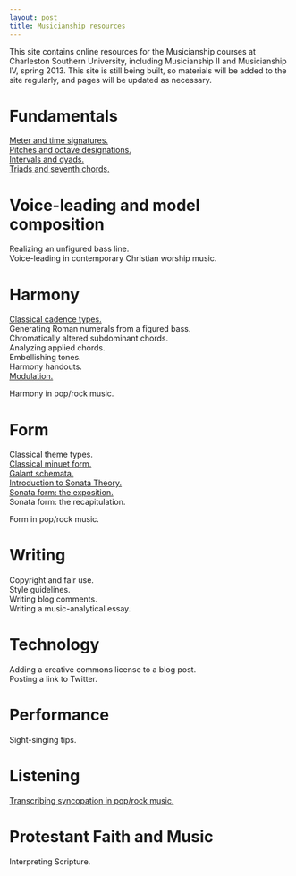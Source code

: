 ```yaml
---
layout: post
title: Musicianship resources
---
```


This site contains online resources for the Musicianship courses at Charleston Southern University, including Musicianship II and Musicianship IV, spring 2013. This site is still being built, so materials will be added to the site regularly, and pages will be updated as necessary.

# Fundamentals #

[Meter and time signatures.][meter]  
[Pitches and octave designations.][pitches]  
[Intervals and dyads.][intervals]  
[Triads and seventh chords.][triads]  

# Voice-leading and model composition #

Realizing an unfigured bass line.  
Voice-leading in contemporary Christian worship music.  

# Harmony #

[Classical cadence types.][cadenceTypes]  
Generating Roman numerals from a figured bass.  
Chromatically altered subdominant chords.  
Analyzing applied chords.  
Embellishing tones.  
Harmony handouts.  
[Modulation.][Modulation]

Harmony in pop/rock music.  

# Form #

Classical theme types.  
[Classical minuet form.][MinuetForm]  
[Galant schemata.][Schemata]  
[Introduction to Sonata Theory.][SonataIntro]  
[Sonata form: the exposition.][SonataExpo]  
Sonata form: the recapitulation.

Form in pop/rock music.

# Writing #

Copyright and fair use.  
Style guidelines.  
Writing blog comments.  
Writing a music-analytical essay.  

# Technology #

Adding a creative commons license to a blog post.  
Posting a link to Twitter.  

# Performance #

Sight-singing tips.  

# Listening #

[Transcribing syncopation in pop/rock music.][syncopation]

# Protestant Faith and Music #

Interpreting Scripture.  


[meter]: meter.html
[pitches]: pitches.html
[intervals]: intervals.html
[triads]: triads.html
[cadenceTypes]: cadenceTypes.html
[MinuetForm]: MinuetForm.html
[Modulation]: Modulation.html
[Schemata]: Schemata.html
[SonataExpo]: SonataTheory-exposition.html
[SonataIntro]: SonataTheory-intro.html
[syncopation]: syncopation.html